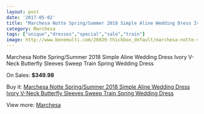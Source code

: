 ```yaml
---
layout: post
date: '2017-05-02'
title: "Marchesa Notte Spring/Summer 2018 Simple Aline Wedding Dress Ivory V-Neck Butterfly Sleeves Sweep Train Spring Wedding Dress"
category: Marchesa
tags: ["unique","dresses","special","sale","train"]
image: http://www.benemulti.com/26039-thickbox_default/marchesa-notte-spring-summer-2018-simple-aline-wedding-dress-ivory-v-neck-butterfly-sleeves-sweep-train-spring-wedding-dress.jpg
---
```

Marchesa Notte Spring/Summer 2018 Simple Aline Wedding Dress Ivory V-Neck Butterfly Sleeves Sweep Train Spring Wedding Dress

On Sales: **$349.98**
<a href="https://www.benemulti.com/en/marchesa/10348-marchesa-notte-spring-summer-2018-simple-aline-wedding-dress-ivory-v-neck-butterfly-sleeves-sweep-train-spring-wedding-dress.html"><amp-img layout="responsive" width="600" height="600" src="//www.benemulti.com/26039-thickbox_default/marchesa-notte-spring-summer-2018-simple-aline-wedding-dress-ivory-v-neck-butterfly-sleeves-sweep-train-spring-wedding-dress.jpg" alt="Marchesa Notte Spring/Summer 2018 Simple Aline Wedding Dress Ivory V-Neck Butterfly Sleeves Sweep Train Spring Wedding Dress 0" /></a>

Buy it: [Marchesa Notte Spring/Summer 2018 Simple Aline Wedding Dress Ivory V-Neck Butterfly Sleeves Sweep Train Spring Wedding Dress](https://www.benemulti.com/en/marchesa/10348-marchesa-notte-spring-summer-2018-simple-aline-wedding-dress-ivory-v-neck-butterfly-sleeves-sweep-train-spring-wedding-dress.html "Marchesa Notte Spring/Summer 2018 Simple Aline Wedding Dress Ivory V-Neck Butterfly Sleeves Sweep Train Spring Wedding Dress")

View more: [Marchesa](https://www.benemulti.com/en/86-marchesa "Marchesa")